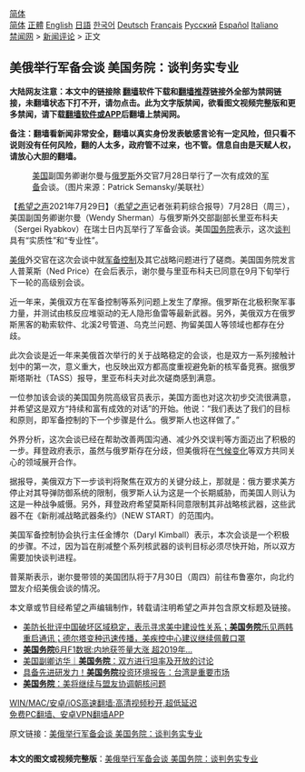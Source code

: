 <!-- 面包屑导航 --> <div class="breadcrumb"><!-- GTranslate: https://gtranslate.io/ -->  <div class="switcher notranslate">  <div class="selected">  <a href="#" onclick="return false;"> 简体</a>  </div>  <div class="option">  <a href="https://www.bannedbook.org" onclick="doGTranslate('zh-CN|zh-CN');jQuery('div.switcher div.selected a').html(jQuery(this).html());return false;" title="简体中文" class="nturl selected"> 简体</a>  <a href="https://www.bannedbook.org/zh-tw/" onclick="doGTranslate('zh-CN|zh-TW');jQuery('div.switcher div.selected a').html(jQuery(this).html());return false;" title="繁體中文" class="nturl"> 正體</a>  <a href="https://www.bannedbook.org/en/" onclick="doGTranslate('zh-CN|en');jQuery('div.switcher div.selected a').html(jQuery(this).html());return false;" title="English" class="nturl"> English</a>  <a href="https://www.bannedbook.org/ja/" onclick="doGTranslate('zh-CN|ja');jQuery('div.switcher div.selected a').html(jQuery(this).html());return false;" title="日本語" class="nturl"> 日語</a>  <a href="https://www.bannedbook.org/ko/" onclick="doGTranslate('zh-CN|ko');jQuery('div.switcher div.selected a').html(jQuery(this).html());return false;" title="한국어" class="nturl"> 한국어</a>  <a href="https://www.bannedbook.org/de/" onclick="doGTranslate('zh-CN|de');jQuery('div.switcher div.selected a').html(jQuery(this).html());return false;" title="Deutsch" class="nturl"> Deutsch</a>  <a href="https://www.bannedbook.org/fr/" onclick="doGTranslate('zh-CN|fr');jQuery('div.switcher div.selected a').html(jQuery(this).html());return false;" title="Français" class="nturl"> Français</a>  <a href="https://www.bannedbook.org/ru/" onclick="doGTranslate('zh-CN|ru');jQuery('div.switcher div.selected a').html(jQuery(this).html());return false;" title="Русский" class="nturl"> Русский</a>  <a href="https://www.bannedbook.org/es/" onclick="doGTranslate('zh-CN|es');jQuery('div.switcher div.selected a').html(jQuery(this).html());return false;" title="Español" class="nturl"> Español</a>  <a href="https://www.bannedbook.org/it/" onclick="doGTranslate('zh-CN|it');jQuery('div.switcher div.selected a').html(jQuery(this).html());return false;" title="Italiano" class="nturl"> Italiano</a>  </div>  </div>      <div class='breadcrumb-sub'><!-- Breadcrumb NavXT 6.3.0 --> <a href="https://www.bannedbook.org/" class="home">禁闻网</a> &gt; <a href="https://www.bannedbook.org/bnews/comments/" class="category">新闻评论</a> &gt; 正文</div></div><h2>美俄举行军备会谈 美国务院：谈判务实专业</h2> <p class="notice"><b>大陆网友注意：本文中的链接除 <a href="https://github.com/bannedbook/fanqiang" >翻墙</a>软件下载和<a href="https://github.com/killgcd/justmysocks/blob/master/README.md">翻墙推荐</a>链接外全部为禁网链接，未翻墙状态下打不开，请勿点击。此为文字版禁闻，欲看图文视频完整版和更多禁闻，请下载<a href="https://github.com/bannedbook/fanqiang">翻墙软件或APP</a>后翻墙上禁闻网。</p><p>备注：翻墙看新闻非常安全，翻墙以真实身份发表敏感言论有一定风险，但只看不说则没有任何风险，翻的人太多，政府管不过来，也不管。信息自由是天赋人权，请放心大胆的翻墙。</b></p>  <div class="entry"> <figure><figcaption><a href="https://www.bannedbook.org/bnews/tag/%e7%be%8e%e5%9b%bd/" class="st_tag internal_tag" rel="tag" title="标签 美国 下的日志">美国</a>副国务卿谢尔曼与<a href="https://www.bannedbook.org/bnews/tag/%e4%bf%84%e7%bd%97%e6%96%af/" class="st_tag internal_tag" rel="tag" title="标签 俄罗斯 下的日志">俄罗斯</a>外交官7月28日举行了一次有成效的<a href="https://www.bannedbook.org/bnews/tag/%E5%86%9B%E5%A4%87/" class="st_tag internal_tag" rel="tag" title="标签 军备 下的日志">军备</a>会谈。（图片来源：Patrick Semansky/美联社）</figcaption></figure> <p>【<span class='wp_keywordlink_affiliate'><a href="https://www.soundofhope.org" title="希望之声" target="_blank">希望之声</a></span>2021年7月29日】（<a href="https://www.bannedbook.org/bnews/tag/%e5%b8%8c%e6%9c%9b%e4%b9%8b%e5%a3%b0/" class="st_tag internal_tag" rel="tag" title="标签 希望之声 下的日志">希望之声</a>记者张莉莉综合报导）7月28日（周三），美国副国务卿谢尔曼（Wendy Sherman）与俄罗斯外交部副部长里亚布科夫（Sergei Ryabkov）在瑞士日内瓦举行了军备会谈。美国<a href="https://www.bannedbook.org/bnews/tag/%e5%9b%bd%e5%8a%a1%e9%99%a2/" class="st_tag internal_tag" rel="tag" title="标签 国务院 下的日志">国务院</a>表示，这次<a href="https://www.bannedbook.org/bnews/tag/%E8%B0%88%E5%88%A4/" class="st_tag internal_tag" rel="tag" title="标签 谈判 下的日志">谈判</a>具有“实质性”和“专业性”。</p> <p><a href="https://www.bannedbook.org/bnews/tag/%E7%BE%8E%E4%BF%84/" class="st_tag internal_tag" rel="tag" title="标签 美俄 下的日志">美俄</a>外交官在这次会谈中就<a href="https://www.bannedbook.org/bnews/tag/%E5%86%9B%E5%A4%87%E6%8E%A7%E5%88%B6/" class="st_tag internal_tag" rel="tag" title="标签 军备控制 下的日志">军备控制</a>及其它战略问题进行了磋商。美国国务院发言人普莱斯（Ned Price）在会后表示，谢尔曼与里亚布科夫已同意在9月下旬举行下一轮的高级别会谈。</p> <p>近一年来，美俄双方在军备控制等系列问题上发生了摩擦。俄罗斯在北极积聚军事力量，并测试由核反应堆驱动的无人隐形鱼雷等最新武器。另外，美俄双方在俄罗斯黑客的勒索软件、北溪2号管道、乌克兰问题、拘留美国人等领域也都存在分歧。</p>  <p>此次会谈是近一年来美俄首次举行的关于战略稳定的会谈，也是双方一系列接触计划中的第一次，意义重大，也反映出双方都高度重视避免新的核军备竞赛。据俄罗斯塔斯社（TASS）报导，里亚布科夫对此次磋商感到满意。</p> <p>一位参加该会谈的美国国务院高级官员表示，美国方面也对这次初步交流很满意，并希望这是双方“持续和富有成效的对话”的开始。他说：“我们表达了我们的目标和原则，即军备控制的下一个步骤是什么。俄罗斯人也这样做了。”</p> <p>外界分析，这次会谈已经在帮助改善两国沟通、减少外交误判等方面迈出了积极的一步。拜登政府表示，虽然与俄罗斯存在分歧，但美俄将在<span class='wp_keywordlink'><a href="https://www.bannedbook.org/bnews/ssgc/20180904/993719.html" title="《魔鬼在统治着我们的世界(23)：环保主义(上)》" target="_blank">气候变化</a></span>等双方共同关心的领域展开合作。</p>  <p>据报导，美俄双方下一步谈判将聚焦在双方的关键分歧上，那就是：俄方要求美方停止对其导弹防御系统的限制，俄罗斯人认为这是一个长期威胁，而美国人则认为这是一种战争威慑。另外，拜登政府希望莫斯科同意限制其非战略核武器，这些武器不在《新削减战略武器条约》（NEW START）的范围内。</p> <p>美国军备控制协会执行主任金博尔（Daryl Kimball）表示，本次会谈是一个积极的步骤。不过，因为旨在削减整个系列核武器的谈判目标必须尽快开始，所以双方需要加快谈判进程。</p> <p>普莱斯表示，谢尔曼带领的美国团队将于7月30日（周四）前往布鲁塞尔，向北约盟友介绍美俄会谈的情况。</p>  <p>本文章或节目经希望之声编辑制作，转载请注明希望之声并包含原文标题及链接。 </p> <ul class='op-related-articles' title='相关阅读'> <li><a href='https://www.bannedbook.org/bnews/worldnews/usa/20210728/1595515.html' target='_blank'>美防长批评中国破坏区域稳定，表示寻求美中建设性关系；<b>美国务院</b>乐见两韩重启通讯；德尔塔变种迅速传播，美疾控中心建议继续佩戴口罩</a></li> <li><a href='https://www.bannedbook.org/bnews/cnnews/20210728/1595430.html' target='_blank'><b>美国务院</b>6月F1数据:内地获签量大涨 超2019年…</a></li> <li><a href='https://www.bannedbook.org/bnews/baitai/20210726/1594587.html' target='_blank'>美国副卿访华｜<b>美国务院</b>：双方进行坦率及开放的讨论</a></li> <li><a href='https://www.bannedbook.org/bnews/taiwannews/20210723/1592482.html' target='_blank'>具备先进研发力！<b>美国务院</b>投资环境报告：台湾是重要市场</a></li> <li><a href='https://www.bannedbook.org/bnews/worldnews/usa/20210723/1592461.html' target='_blank'><b>美国务院</b>：美将继续与盟友协调朝核问题</a></li> </ul> <p class="texttj"> <a href="https://github.com/bannedbook/fanqiang/wiki/V2ray%E6%9C%BA%E5%9C%BA" target="_blank">WIN/MAC/安卓/iOS高速翻墙:高清视频秒开,超低延迟</a><br/> <a href="https://github.com/bannedbook/fanqiang/wiki/%E7%A6%81%E9%97%BB%E7%BD%91%E5%AE%89%E5%8D%93%E7%BF%BB%E5%A2%99%E6%96%B0%E9%97%BBAPP" target="_blank">免费PC翻墙、安卓VPN翻墙APP</a></p><p>原文链接：<a class="src_link"  href="https://www.soundofhope.org/post/530516" target="_blank">美俄举行军备会谈 美国务院：谈判务实专业</a></p> <a name='sharetosocial'></a>  <div style="margin-bottom:5px;padding-bottom:5px;clear:both"> <div id="archive-pix-1" class="banner-ads"> <!-- AuctionX Display platform tag START --> <div id="26318x728x90x621x_ADSLOT2" clicktrack="%%CLICK_URL_ESC%%"></div> <!-- AuctionX Display platform tag END --> </div> <div id="archive-pix-2" class="banner-ads"> <!-- AuctionX Display platform tag START --> <div id="26315x300x250x621x_ADSLOT2" clicktrack="%%CLICK_URL_ESC%%"></div> <!-- AuctionX Display platform tag END --> </div> </div>  <div id="archive-pix-1" class="banner-ads"> <!-- AuctionX Display platform tag START --> <div id="26318x728x90x621x_ADSLOT3" clicktrack="%%CLICK_URL_ESC%%"></div> <!-- AuctionX Display platform tag END --> </div> <div><b>本文的图文或视频完整版</b>：<a href='https://www.bannedbook.org/bnews/comments/20210730/1596729.html'>美俄举行军备会谈 美国务院：谈判务实专业</a></div>  </div><!--END ENTRY--> 
